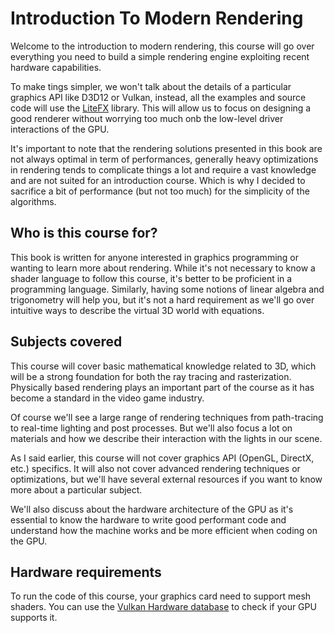# Introduction To Modern Rendering

Welcome to the introduction to modern rendering, this course will go over everything you need to build a simple rendering engine exploiting recent hardware capabilities.

To make tings simpler, we won't talk about the details of a particular graphics API like D3D12 or Vulkan, instead, all the examples and source code will use the [LiteFX](https://litefx.crudolph.io/) library. This will allow us to focus on designing a good renderer without worrying too much onb the low-level driver interactions of the GPU.

It's important to note that the rendering solutions presented in this book are not always optimal in term of performances, generally heavy optimizations in rendering tends to complicate things a lot and require a vast knowledge and are not suited for an introduction course. Which is why I decided to sacrifice a bit of performance (but not too much) for the simplicity of the algorithms.

## Who is this course for?

This book is written for anyone interested in graphics programming or wanting to learn more about rendering. While it's not necessary to know a shader language to follow this course, it's better to be proficient in a programming language. Similarly, having some notions of linear algebra and trigonometry will help you, but it's not a hard requirement as we'll go over intuitive ways to describe the virtual 3D world with equations.

## Subjects covered

This course will cover basic mathematical knowledge related to 3D, which will be a strong foundation for both the ray tracing and rasterization. Physically based rendering plays an important part of the course as it has become a standard in the video game industry.

Of course we'll see a large range of rendering techniques from path-tracing to real-time lighting and post processes. But we'll also focus a lot on materials and how we describe their interaction with the lights in our scene.

As I said earlier, this course will not cover graphics API (OpenGL, DirectX, etc.) specifics. It will also not cover advanced rendering techniques or optimizations, but we'll have several external resources if you want to know more about a particular subject.

We'll also discuss about the hardware architecture of the GPU as it's essential to know the hardware to write good performant code and understand how the machine works and be more efficient when coding on the GPU.

## Hardware requirements

To run the code of this course, your graphics card need to support mesh shaders. You can use the [Vulkan Hardware database](https://vulkan.gpuinfo.org/listdevicescoverage.php?extensionname=VK_EXT_mesh_shader&extensionfeature=meshShader) to check if your GPU supports it.